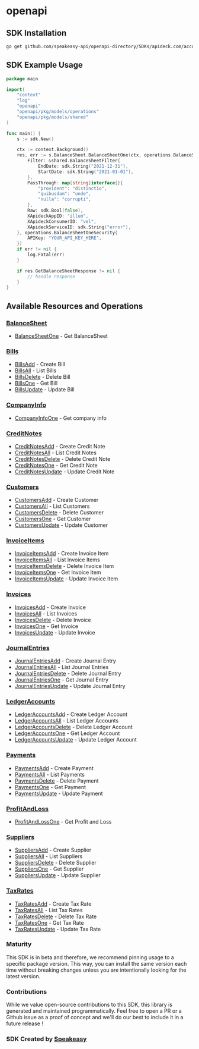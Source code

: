 # openapi

<!-- Start SDK Installation -->
## SDK Installation

```bash
go get github.com/speakeasy-api/openapi-directory/SDKs/apideck.com/accounting/9.3.1/go
```
<!-- End SDK Installation -->

## SDK Example Usage
<!-- Start SDK Example Usage -->
```go
package main

import(
	"context"
	"log"
	"openapi"
	"openapi/pkg/models/operations"
	"openapi/pkg/models/shared"
)

func main() {
    s := sdk.New()

    ctx := context.Background()
    res, err := s.BalanceSheet.BalanceSheetOne(ctx, operations.BalanceSheetOneRequest{
        Filter: &shared.BalanceSheetFilter{
            EndDate: sdk.String("2021-12-31"),
            StartDate: sdk.String("2021-01-01"),
        },
        PassThrough: map[string]interface{}{
            "provident": "distinctio",
            "quibusdam": "unde",
            "nulla": "corrupti",
        },
        Raw: sdk.Bool(false),
        XApideckAppID: "illum",
        XApideckConsumerID: "vel",
        XApideckServiceID: sdk.String("error"),
    }, operations.BalanceSheetOneSecurity{
        APIKey: "YOUR_API_KEY_HERE",
    })
    if err != nil {
        log.Fatal(err)
    }

    if res.GetBalanceSheetResponse != nil {
        // handle response
    }
}
```
<!-- End SDK Example Usage -->

<!-- Start SDK Available Operations -->
## Available Resources and Operations


### [BalanceSheet](docs/balancesheet/README.md)

* [BalanceSheetOne](docs/balancesheet/README.md#balancesheetone) - Get BalanceSheet

### [Bills](docs/bills/README.md)

* [BillsAdd](docs/bills/README.md#billsadd) - Create Bill
* [BillsAll](docs/bills/README.md#billsall) - List Bills
* [BillsDelete](docs/bills/README.md#billsdelete) - Delete Bill
* [BillsOne](docs/bills/README.md#billsone) - Get Bill
* [BillsUpdate](docs/bills/README.md#billsupdate) - Update Bill

### [CompanyInfo](docs/companyinfo/README.md)

* [CompanyInfoOne](docs/companyinfo/README.md#companyinfoone) - Get company info

### [CreditNotes](docs/creditnotes/README.md)

* [CreditNotesAdd](docs/creditnotes/README.md#creditnotesadd) - Create Credit Note
* [CreditNotesAll](docs/creditnotes/README.md#creditnotesall) - List Credit Notes
* [CreditNotesDelete](docs/creditnotes/README.md#creditnotesdelete) - Delete Credit Note
* [CreditNotesOne](docs/creditnotes/README.md#creditnotesone) - Get Credit Note
* [CreditNotesUpdate](docs/creditnotes/README.md#creditnotesupdate) - Update Credit Note

### [Customers](docs/customers/README.md)

* [CustomersAdd](docs/customers/README.md#customersadd) - Create Customer
* [CustomersAll](docs/customers/README.md#customersall) - List Customers
* [CustomersDelete](docs/customers/README.md#customersdelete) - Delete Customer
* [CustomersOne](docs/customers/README.md#customersone) - Get Customer
* [CustomersUpdate](docs/customers/README.md#customersupdate) - Update Customer

### [InvoiceItems](docs/invoiceitems/README.md)

* [InvoiceItemsAdd](docs/invoiceitems/README.md#invoiceitemsadd) - Create Invoice Item
* [InvoiceItemsAll](docs/invoiceitems/README.md#invoiceitemsall) - List Invoice Items
* [InvoiceItemsDelete](docs/invoiceitems/README.md#invoiceitemsdelete) - Delete Invoice Item
* [InvoiceItemsOne](docs/invoiceitems/README.md#invoiceitemsone) - Get Invoice Item
* [InvoiceItemsUpdate](docs/invoiceitems/README.md#invoiceitemsupdate) - Update Invoice Item

### [Invoices](docs/invoices/README.md)

* [InvoicesAdd](docs/invoices/README.md#invoicesadd) - Create Invoice
* [InvoicesAll](docs/invoices/README.md#invoicesall) - List Invoices
* [InvoicesDelete](docs/invoices/README.md#invoicesdelete) - Delete Invoice
* [InvoicesOne](docs/invoices/README.md#invoicesone) - Get Invoice
* [InvoicesUpdate](docs/invoices/README.md#invoicesupdate) - Update Invoice

### [JournalEntries](docs/journalentries/README.md)

* [JournalEntriesAdd](docs/journalentries/README.md#journalentriesadd) - Create Journal Entry
* [JournalEntriesAll](docs/journalentries/README.md#journalentriesall) - List Journal Entries
* [JournalEntriesDelete](docs/journalentries/README.md#journalentriesdelete) - Delete Journal Entry
* [JournalEntriesOne](docs/journalentries/README.md#journalentriesone) - Get Journal Entry
* [JournalEntriesUpdate](docs/journalentries/README.md#journalentriesupdate) - Update Journal Entry

### [LedgerAccounts](docs/ledgeraccounts/README.md)

* [LedgerAccountsAdd](docs/ledgeraccounts/README.md#ledgeraccountsadd) - Create Ledger Account
* [LedgerAccountsAll](docs/ledgeraccounts/README.md#ledgeraccountsall) - List Ledger Accounts
* [LedgerAccountsDelete](docs/ledgeraccounts/README.md#ledgeraccountsdelete) - Delete Ledger Account
* [LedgerAccountsOne](docs/ledgeraccounts/README.md#ledgeraccountsone) - Get Ledger Account
* [LedgerAccountsUpdate](docs/ledgeraccounts/README.md#ledgeraccountsupdate) - Update Ledger Account

### [Payments](docs/payments/README.md)

* [PaymentsAdd](docs/payments/README.md#paymentsadd) - Create Payment
* [PaymentsAll](docs/payments/README.md#paymentsall) - List Payments
* [PaymentsDelete](docs/payments/README.md#paymentsdelete) - Delete Payment
* [PaymentsOne](docs/payments/README.md#paymentsone) - Get Payment
* [PaymentsUpdate](docs/payments/README.md#paymentsupdate) - Update Payment

### [ProfitAndLoss](docs/profitandloss/README.md)

* [ProfitAndLossOne](docs/profitandloss/README.md#profitandlossone) - Get Profit and Loss

### [Suppliers](docs/suppliers/README.md)

* [SuppliersAdd](docs/suppliers/README.md#suppliersadd) - Create Supplier
* [SuppliersAll](docs/suppliers/README.md#suppliersall) - List Suppliers
* [SuppliersDelete](docs/suppliers/README.md#suppliersdelete) - Delete Supplier
* [SuppliersOne](docs/suppliers/README.md#suppliersone) - Get Supplier
* [SuppliersUpdate](docs/suppliers/README.md#suppliersupdate) - Update Supplier

### [TaxRates](docs/taxrates/README.md)

* [TaxRatesAdd](docs/taxrates/README.md#taxratesadd) - Create Tax Rate
* [TaxRatesAll](docs/taxrates/README.md#taxratesall) - List Tax Rates
* [TaxRatesDelete](docs/taxrates/README.md#taxratesdelete) - Delete Tax Rate
* [TaxRatesOne](docs/taxrates/README.md#taxratesone) - Get Tax Rate
* [TaxRatesUpdate](docs/taxrates/README.md#taxratesupdate) - Update Tax Rate
<!-- End SDK Available Operations -->

### Maturity

This SDK is in beta and therefore, we recommend pinning usage to a specific package version.
This way, you can install the same version each time without breaking changes unless you are intentionally
looking for the latest version.

### Contributions

While we value open-source contributions to this SDK, this library is generated and maintained programmatically.
Feel free to open a PR or a Github issue as a proof of concept and we'll do our best to include it in a future release !

### SDK Created by [Speakeasy](https://docs.speakeasyapi.dev/docs/using-speakeasy/client-sdks)

